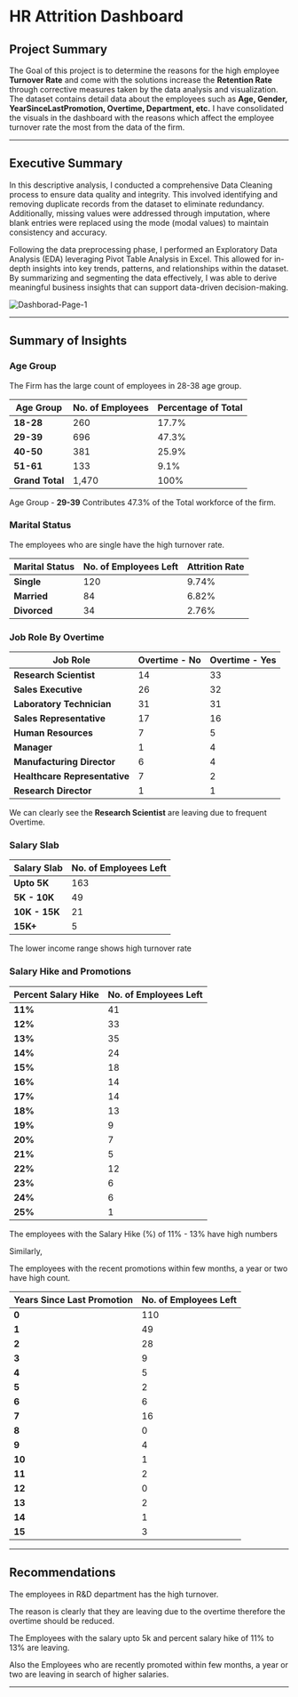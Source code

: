 # HR Attrition Dashboard

## Project Summary

The Goal of this project is to determine the reasons for the high employee **Turnover Rate** and come with the solutions increase the **Retention Rate** through corrective measures taken by the data analysis and visualization. The dataset contains detail data about the employees such as **Age, Gender, YearSinceLastPromotion, Overtime, Department, etc.** I have consolidated the visuals in the dashboard with the reasons which affect the employee turnover rate the most from the data of the firm.     

----------------------------------------------------------------------------------------------------------------------------------------------------------------------------
## Executive Summary

In this descriptive analysis, I conducted a comprehensive Data Cleaning process to ensure data quality and integrity. This involved identifying and removing duplicate records from the dataset to eliminate redundancy. Additionally, missing values were addressed through imputation, where blank entries were replaced using the mode (modal values) to maintain consistency and accuracy.

Following the data preprocessing phase, I performed an Exploratory Data Analysis (EDA) leveraging Pivot Table Analysis in Excel. This allowed for in-depth insights into key trends, patterns, and relationships within the dataset. By summarizing and segmenting the data effectively, I was able to derive meaningful business insights that can support data-driven decision-making.    

![Dashborad-Page-1](https://github.com/user-attachments/assets/c0bff371-1804-4ca9-9492-3c6a95c8c868)

----------------------------------------------------------------------------------------------------------------------------------------------------------------------------
## **Summary of Insights**

### Age Group

The Firm has the large count of employees in 28-38 age group.

| **Age Group** | **No. of Employees** | **Percentage of Total** |  
|--------------|----------------------------|---------------------|  
| **18-28**    | 260                        | 17.7%               |  
| **29-39**    | 696                        | 47.3%               |  
| **40-50**    | 381                        | 25.9%               |  
| **51-61**    | 133                        | 9.1%                |  
| **Grand Total** | 1,470                     | 100%                |  

Age Group - **29-39** Contributes 47.3% of the Total workforce of the firm.

### Marital Status

The employees who are single have the high turnover rate. 

| **Marital Status** | **No. of Employees Left** | **Attrition Rate** |  
|--------------------|------------------------------|-------------------|  
| **Single**        | 120                          | 9.74%            |  
| **Married**       | 84                           | 6.82%            |  
| **Divorced**      | 34                           | 2.76%            |  

### Job Role By Overtime

| **Job Role**                 | **Overtime - No** | **Overtime - Yes** |  
|------------------------------|------------------|------------------|  
| **Research Scientist**       | 14               | 33               |  
| **Sales Executive**          | 26               | 32               |  
| **Laboratory Technician**    | 31               | 31               |  
| **Sales Representative**     | 17               | 16               |  
| **Human Resources**          | 7                | 5                |  
| **Manager**                  | 1                | 4                |  
| **Manufacturing Director**   | 6                | 4                |  
| **Healthcare Representative** | 7               | 2                |  
| **Research Director**        | 1                | 1                |  

We can clearly see the **Research Scientist** are leaving due to frequent Overtime.

### Salary Slab

| **Salary Slab**   | **No. of Employees Left** |  
|------------------|--------------------------|  
| **Upto 5K**     | 163                        |  
| **5K - 10K**    | 49                         |  
| **10K - 15K**   | 21                         |  
| **15K+**        | 5                          |  

The lower income range shows high turnover rate

### Salary Hike and Promotions

| **Percent Salary Hike** | **No. of Employees Left** |  
|------------------------|--------------|  
| **11%**               | 41           |  
| **12%**               | 33           |  
| **13%**               | 35           |  
| **14%**               | 24           |  
| **15%**               | 18           |  
| **16%**               | 14           |  
| **17%**               | 14           |  
| **18%**               | 13           |  
| **19%**               | 9            |  
| **20%**               | 7            |  
| **21%**               | 5            |  
| **22%**               | 12           |  
| **23%**               | 6            |  
| **24%**               | 6            |  
| **25%**               | 1            |  

The employees with the Salary Hike (%) of 11% - 13% have high numbers

Similarly,

The employees with the recent promotions within few months, a year or two have high count. 

| **Years Since Last Promotion** | **No. of Employees Left** |  
|-------------------------------|--------------------------|  
| **0**                         | 110                      |  
| **1**                         | 49                       |  
| **2**                         | 28                       |  
| **3**                         | 9                        |  
| **4**                         | 5                        |  
| **5**                         | 2                        |  
| **6**                         | 6                        |  
| **7**                         | 16                       |  
| **8**                         | 0                        |  
| **9**                         | 4                        |  
| **10**                        | 1                        |  
| **11**                        | 2                        |  
| **12**                        | 0                        |  
| **13**                        | 2                        |  
| **14**                        | 1                        |  
| **15**                        | 3                        |  

----------------------------------------------------------------------------------------------------------------------------------------------------------------------------
## Recommendations

The employees in R&D department has the high turnover.

The reason is clearly that they are leaving due to the overtime therefore the overtime should be reduced.

The Employees with the salary upto 5k and percent salary hike of 11% to 13% are leaving.

Also the Employees who are recently promoted within few months, a year or two are leaving in search of higher salaries.

----------------------------------------------------------------------------------------------------------------------------------------------------------------------------

